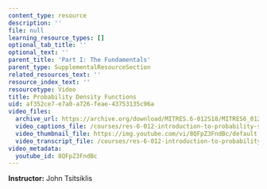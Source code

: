 ```yaml
---
content_type: resource
description: ''
file: null
learning_resource_types: []
optional_tab_title: ''
optional_text: ''
parent_title: 'Part I: The Fundamentals'
parent_type: SupplementalResourceSection
related_resources_text: ''
resource_index_text: ''
resourcetype: Video
title: Probability Density Functions
uid: af352ce7-e7a0-a726-feae-43753135c96a
video_files:
  archive_url: https://archive.org/download/MITRES.6-012S18/MITRES6_012S18_L08-02_300k.mp4
  video_captions_file: /courses/res-6-012-introduction-to-probability-spring-2018/3b1404804a9257b787f9b13fe136dc54_8QFpZ3FndBc.vtt
  video_thumbnail_file: https://img.youtube.com/vi/8QFpZ3FndBc/default.jpg
  video_transcript_file: /courses/res-6-012-introduction-to-probability-spring-2018/9b9ac54e21e7618e5d447a62dad536d0_8QFpZ3FndBc.pdf
video_metadata:
  youtube_id: 8QFpZ3FndBc
---
```


**Instructor:** John Tsitsiklis